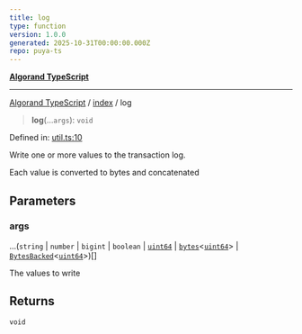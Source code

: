 ```yaml
---
title: log
type: function
version: 1.0.0
generated: 2025-10-31T00:00:00.000Z
repo: puya-ts
---
```


[**Algorand TypeScript**](/reference/algorand-typescript/api/readme/)

---

[Algorand TypeScript](docs/_md/modules) / [index](docs/_md/index/README) / log

> **log**(...`args`): `void`

Defined in: [util.ts:10](https://github.com/algorandfoundation/puya-ts/blob/main/packages/algo-ts/src/util.ts#L10)

Write one or more values to the transaction log.

Each value is converted to bytes and concatenated

## Parameters

### args

...(`string` \| `number` \| `bigint` \| `boolean` \| [`uint64`](/reference/algorand-typescript/api/index/type-aliases/uint64/) \| [`bytes`](/reference/algorand-typescript/api/index/type-aliases/bytes/)\<[`uint64`](/reference/algorand-typescript/api/index/type-aliases/uint64/)\> \| [`BytesBacked`](/reference/algorand-typescript/api/index/interfaces/bytesbacked/)\<[`uint64`](/reference/algorand-typescript/api/index/type-aliases/uint64/)\>)[]

The values to write

## Returns

`void`
